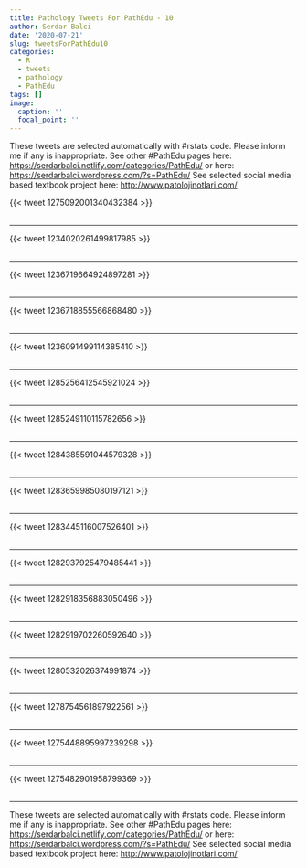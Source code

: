 ```yaml
---
title: Pathology Tweets For PathEdu - 10
author: Serdar Balci
date: '2020-07-21'
slug: tweetsForPathEdu10
categories:
  - R
  - tweets
  - pathology
  - PathEdu
tags: []
image:
  caption: ''
  focal_point: ''
---
```



These tweets are selected automatically with #rstats code. Please inform me if any is inappropriate.
See other #PathEdu pages here: https://serdarbalci.netlify.com/categories/PathEdu/  or here: https://serdarbalci.wordpress.com/?s=PathEdu/ 
See selected social media based textbook project here: http://www.patolojinotlari.com/

{{< tweet 1275092001340432384 >}}
<br>
<br>
<hr>
{{< tweet 1234020261499817985 >}}
<br>
<br>
<hr>
{{< tweet 1236719664924897281 >}}
<br>
<br>
<hr>
{{< tweet 1236718855566868480 >}}
<br>
<br>
<hr>
{{< tweet 1236091499114385410 >}}
<br>
<br>
<hr>
{{< tweet 1285256412545921024 >}}
<br>
<br>
<hr>
{{< tweet 1285249110115782656 >}}
<br>
<br>
<hr>
{{< tweet 1284385591044579328 >}}
<br>
<br>
<hr>
{{< tweet 1283659985080197121 >}}
<br>
<br>
<hr>
{{< tweet 1283445116007526401 >}}
<br>
<br>
<hr>
{{< tweet 1282937925479485441 >}}
<br>
<br>
<hr>
{{< tweet 1282918356883050496 >}}
<br>
<br>
<hr>
{{< tweet 1282919702260592640 >}}
<br>
<br>
<hr>
{{< tweet 1280532026374991874 >}}
<br>
<br>
<hr>
{{< tweet 1278754561897922561 >}}
<br>
<br>
<hr>
{{< tweet 1275448895997239298 >}}
<br>
<br>
<hr>
{{< tweet 1275482901958799369 >}}
<br>
<br>
<hr>


These tweets are selected automatically with #rstats code. Please inform me if any is inappropriate.
See other #PathEdu pages here: https://serdarbalci.netlify.com/categories/PathEdu/  or here: https://serdarbalci.wordpress.com/?s=PathEdu/ 
See selected social media based textbook project here: http://www.patolojinotlari.com/
